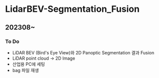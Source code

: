 # LidarBEV-Segmentation_Fusion
## 202308~

### To Do
- LiDAR BEV (Bird's Eye View)와 2D Panoptic Segmentation 결과 Fusion
- LiDAR point cloud -> 2D Image
- 산업용 PC에 세팅
- bag 파일 재생
